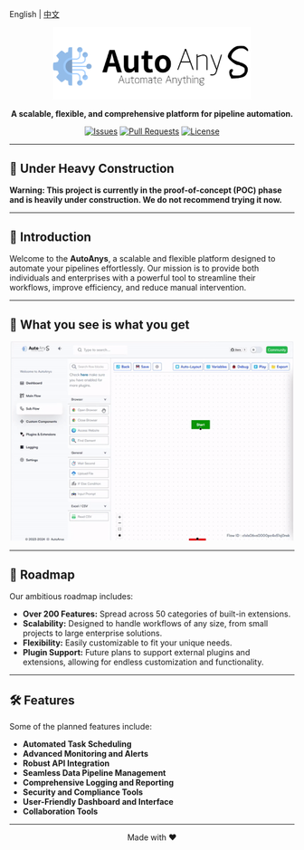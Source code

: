 English | [中文](./README_zcn.md)

<p align="center"> <img src="https://raw.githubusercontent.com/autoanys/autoanys/main/logo.png" alt="Project Logo" width="350"> </p>
<p align="center"> <b>A scalable, flexible, and comprehensive platform for pipeline automation.</b> </p> <p align="center"> <a href="https://github.com/Autoanys/Autoanys/issues"><img src="https://img.shields.io/github/issues/Autoanys/Autoanys" alt="Issues"></a> <a href="https://github.com/Autoanys/Autoanys/pulls"><img src="https://img.shields.io/github/issues-pr/Autoanys/Autoanys" alt="Pull Requests"></a> <a href="https://github.com/Autoanys/AutoAnys/blob/main/LICENSE"><img src="https://img.shields.io/github/license/Autoanys/Autoanys" alt="License"></a> </p>

---

## 🚧 Under Heavy Construction

**Warning: This project is currently in the proof-of-concept (POC) phase and is heavily under construction. We do not recommend trying it now.**

---

## 📖 Introduction

Welcome to the **AutoAnys**, a scalable and flexible platform designed to automate your pipelines effortlessly. Our mission is to provide both individuals and enterprises with a powerful tool to streamline their workflows, improve efficiency, and reduce manual intervention.

---

## 👀 What you see is what you get

<p align="center"> <img src="https://raw.githubusercontent.com/autoanys/autoanys/main/demo_1.gif" alt="Project Logo" width="500"> </p>

---

## 🚀 Roadmap

Our ambitious roadmap includes:

- **Over 200 Features:** Spread across 50 categories of built-in extensions.
- **Scalability:** Designed to handle workflows of any size, from small projects to large enterprise solutions.
- **Flexibility:** Easily customizable to fit your unique needs.
- **Plugin Support:** Future plans to support external plugins and extensions, allowing for endless customization and functionality.

---

## 🛠️ Features

Some of the planned features include:

- **Automated Task Scheduling**
- **Advanced Monitoring and Alerts**
- **Robust API Integration**
- **Seamless Data Pipeline Management**
- **Comprehensive Logging and Reporting**
- **Security and Compliance Tools**
- **User-Friendly Dashboard and Interface**
- **Collaboration Tools**

---

<p align="center">Made with ❤️</p>
